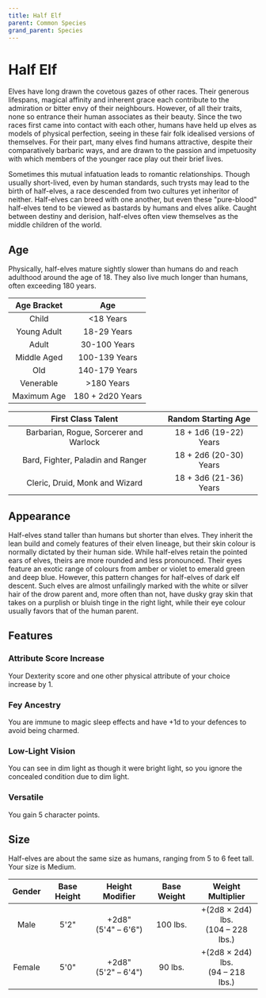 ```yaml
---
title: Half Elf
parent: Common Species
grand_parent: Species
---
```


# Half Elf
Elves have long drawn the covetous gazes of other races. Their generous lifespans, magical affinity and inherent grace each contribute to the admiration or bitter envy of their neighbours. However, of all their traits, none so entrance their human associates as their beauty. Since the two races first came into contact with each other, humans have held up elves as models of physical perfection, seeing in these fair folk idealised versions of themselves. For their part, many elves find humans attractive, despite their comparatively barbaric ways, and are drawn to the passion and impetuosity with which members of the younger race play out their brief lives.

Sometimes this mutual infatuation leads to romantic relationships. Though usually short-lived, even by human standards, such trysts may lead to the birth of half-elves, a race descended from two cultures yet inheritor of neither. Half-elves can breed with one another, but even these "pure-blood" half-elves tend to be viewed as bastards by humans and elves alike. Caught between destiny and derision, half-elves often view themselves as the middle children of the world.

## Age
Physically, half-elves mature sightly slower than humans do and reach adulthood around the age of 18. They also live much longer than humans, often exceeding 180 years.

| Age Bracket | Age |
|:-----------:|:---:|
| Child       | <18 Years        |
| Young Adult | 18-29 Years      |
| Adult       | 30-100 Years     |
| Middle Aged | 100-139 Years    |
| Old         | 140-179 Years    |
| Venerable   | >180 Years       |
| Maximum Age | 180 + 2d20 Years |

| First Class Talent | Random Starting Age |
|:------------------:|:-------------------:|
| Barbarian, Rogue, Sorcerer and Warlock | 18 + 1d6 (19-22) Years |
| Bard, Fighter, Paladin and Ranger      | 18 + 2d6 (20-30) Years |
| Cleric, Druid, Monk and Wizard         | 18 + 3d6 (21-36) Years |

## Appearance
Half-elves stand taller than humans but shorter than elves. They inherit the lean build and comely features of their elven lineage, but their skin colour is normally dictated by their human side. While half-elves retain the pointed ears of elves, theirs are more rounded and less pronounced. Their eyes feature an exotic range of colours from amber or violet to emerald green and deep blue. However, this pattern changes for half-elves of dark elf descent. Such elves are almost unfailingly marked with the white or silver hair of the drow parent and, more often than not, have dusky gray skin that takes on a purplish or bluish tinge in the right light, while their eye colour usually favors that of the human parent.

## Features

### Attribute Score Increase
Your Dexterity score and one other physical attribute of your choice increase by 1.

### Fey Ancestry
You are immune to magic sleep effects and have +1d to your defences to avoid being charmed.

### Low-Light Vision
You can see in dim light as though it were bright light, so you ignore the concealed condition due to dim light.

### Versatile
You gain 5 character points.

## Size
Half-elves are about the same size as humans, ranging from 5 to 6 feet tall. Your size is Medium.

| Gender | Base Height | Height Modifier | Base Weight | Weight Multiplier |
|:------:|:-----------:|:---------------:|:-----------:|:-----------------:|
| Male   | 5'2"  | +2d8"<br>(5'4" – 6'6") | 100 lbs. | +(2d8 × 2d4) lbs.<br>(104 – 228 lbs.) |
| Female | 5'0"  | +2d8"<br>(5'2" – 6'4") | 90 lbs.  | +(2d8 × 2d4) lbs.<br>(94 – 218 lbs.)  |
